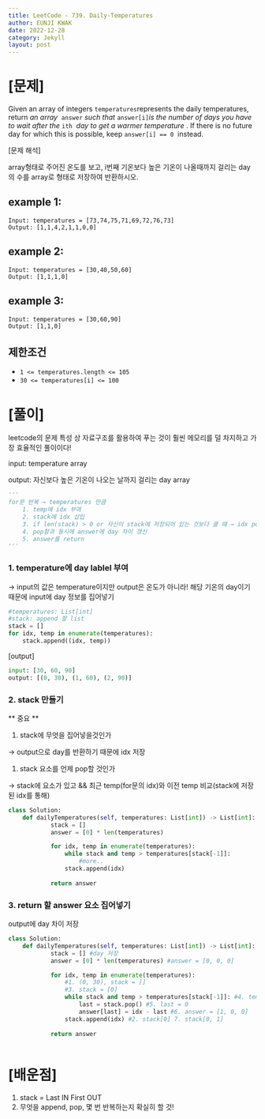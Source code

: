 ```yaml
---
title: LeetCode - 739. Daily-Temperatures
author: EUNJI KWAK
date: 2022-12-28
category: Jekyll
layout: post
---
```


# [문제]

Given an array of integers `temperatures`represents the daily temperatures, return *an array*
 `answer` *such that* `answer[i]`*is the number of days you have to wait after the* `ith`
 *day to get a warmer temperature*
. If there is no future day for which this is possible, keep `answer[i] == 0`
 instead.

[문제 해석] 

array형태로 주어진 온도를 보고, i번째 기온보다 높은 기온이 나올때까지 걸리는 day의 수를 array로 형태로 저장하여 반환하시오.

## example 1:

```
Input: temperatures = [73,74,75,71,69,72,76,73]
Output: [1,1,4,2,1,1,0,0]
```

## example 2:

```
Input: temperatures = [30,40,50,60]
Output: [1,1,1,0]
```

## example 3:

```
Input: temperatures = [30,60,90]
Output: [1,1,0]
```

## 제한조건

- `1 <= temperatures.length <= 105`
- `30 <= temperatures[i] <= 100`

# [풀이]

leetcode의 문제 특성 상 자료구조를 활용하여 푸는 것이 훨씬 메모리를 덜 차지하고 가장 효율적인 풀이이다!

input: temperature array

output: 자신보다 높은 기온이 나오는 날까지 걸리는 day array

```python
'''
for문 반복 → temperatures 만큼
	1. temp에 idx 부여
	2. stack에 idx 삽입
	3. if len(stack) > 0 or 자신이 stack에 저장되어 있는 것보다 클 때 → idx pop
	4. pop함과 동시에 answer에 day 차이 갱신
	5. answer를 return
'''
```

### 1. temperature에 day lablel 부여

→ input의 값은 temperature이지만 output은 온도가 아니라! 해당 기온의 day이기 때문에 input에 day 정보를 집어넣기

```python
#temperatures: List[int] 
#stack: append 할 list
stack = []
for idx, temp in enumerate(temperatures):
	stack.append((idx, temp))
```

[output]

```python
input: [30, 60, 90]
output: [(0, 30), (1, 60), (2, 90)]
```

### 2. stack 만들기

** 중요 **

1. stack에 무엇을 집어넣을것인가

→ output으로 day를 반환하기 때문에 idx 저장

1. stack 요소를 언제 pop할 것인가

→ stack에 요소가 있고 && 최근 temp(for문의 idx)와 이전 temp 비교(stack에 저장된 idx를 통해)

```python
class Solution:
    def dailyTemperatures(self, temperatures: List[int]) -> List[int]:
			stack = []
			answer = [0] * len(temperatures)

			for idx, temp in enumerate(temperatures):
				while stack and temp > temperatures[stack[-1]]:
					#more..
				stack.append(idx)
		
			return answer
```

### 3.  return 할 answer 요소 집어넣기

output에 day 차이 저장

```python
class Solution:
    def dailyTemperatures(self, temperatures: List[int]) -> List[int]:
			stack = [] #day 저장
			answer = [0] * len(temperatures) #answer = [0, 0, 0]

			for idx, temp in enumerate(temperatures):
				#1. (0, 30), stack = [] 
				#3. stack = [0]
				while stack and temp > temperatures[stack[-1]]: #4. temp = 60, temp[stack[-1] = 30
					last = stack.pop() #5. last = 0
					answer[last] = idx - last #6. answer = [1, 0, 0]
				stack.append(idx) #2. stack[0] 7. stack[0, 1]
			
			return answer
				
```

# [배운점]

1. stack = Last IN First OUT
2. 무엇을 append, pop, 몇 번 반복하는지 확실히 할 것!

